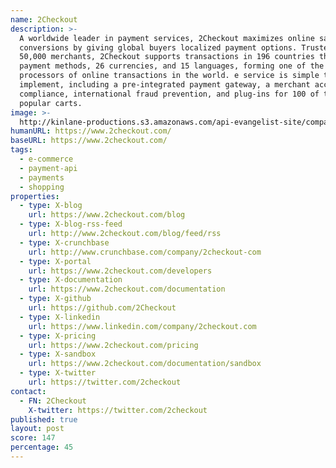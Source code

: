 ```yaml
---
name: 2Checkout
description: >-
  A worldwide leader in payment services, 2Checkout maximizes online sales
  conversions by giving global buyers localized payment options. Trusted by over
  50,000 merchants, 2Checkout supports transactions in 196 countries through 8
  payment methods, 26 currencies, and 15 languages, forming one of the leading
  processors of online transactions in the world. e service is simple to
  implement, including a pre-integrated payment gateway, a merchant account, PCI
  compliance, international fraud prevention, and plug-ins for 100 of the most
  popular carts.
image: >-
  http://kinlane-productions.s3.amazonaws.com/api-evangelist-site/company/logos/2checkout-logo.png
humanURL: https://www.2checkout.com/
baseURL: https://www.2checkout.com/
tags:
  - e-commerce
  - payment-api
  - payments
  - shopping
properties:
  - type: X-blog
    url: https://www.2checkout.com/blog
  - type: X-blog-rss-feed
    url: http://www.2checkout.com/blog/feed/rss
  - type: X-crunchbase
    url: http://www.crunchbase.com/company/2checkout-com
  - type: X-portal
    url: https://www.2checkout.com/developers
  - type: X-documentation
    url: https://www.2checkout.com/documentation
  - type: X-github
    url: https://github.com/2Checkout
  - type: X-linkedin
    url: https://www.linkedin.com/company/2checkout.com
  - type: X-pricing
    url: https://www.2checkout.com/pricing
  - type: X-sandbox
    url: https://www.2checkout.com/documentation/sandbox
  - type: X-twitter
    url: https://twitter.com/2checkout
contact:
  - FN: 2Checkout
    X-twitter: https://twitter.com/2checkout
published: true
layout: post
score: 147
percentage: 45
---
```

